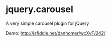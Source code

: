 jquery.carousel
===============

A very simple carousel plugin for jQuery

Demo: http://jsfiddle.net/danhomer/wcXvF/242/
